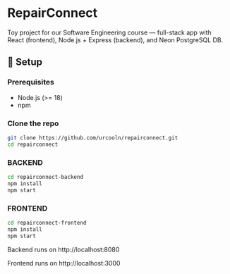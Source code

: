 # RepairConnect

Toy project for our Software Engineering course — full-stack app with React (frontend), Node.js + Express (backend), and Neon PostgreSQL DB.

## 🚀 Setup

### Prerequisites
- Node.js (>= 18)
- npm

### Clone the repo
```bash
git clone https://github.com/urcooln/repairconnect.git
cd repairconnect

```
### BACKEND
```bash
cd repairconnect-backend
npm install
npm start
```

### FRONTEND
```bash
cd repairconnect-frontend
npm install
npm start
```

Backend runs on http://localhost:8080

Frontend runs on http://localhost:3000


